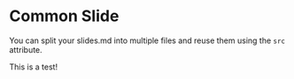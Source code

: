 # Common Slide

You can split your slides.md into multiple files and reuse them using the `src` attribute.

This is a test!
